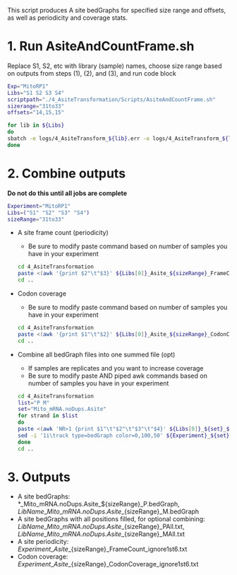 This script produces A site bedGraphs for specified size range and offsets, as well as periodicity and coverage stats. 

# 1. Run AsiteAndCountFrame.sh
Replace S1, S2, etc with library (sample) names, choose size range based on outputs from steps (1), (2), and (3), and run code block
```bash
Exp="MitoRP1"
Libs="S1 S2 S3 S4"
scriptpath="./4_AsiteTransformation/Scripts/AsiteAndCountFrame.sh"
sizerange="31to33"
offsets="14,15,15"

for lib in ${Libs}
do
sbatch -e logs/4_AsiteTransform_${lib}.err -o logs/4_AsiteTransform_${lib}.log $scriptpath $lib $sizerange $offsets
done
```

# 2. Combine outputs
**Do not do this until all jobs are complete**

```bash
Experiment="MitoRP1"
Libs=("S1" "S2" "S3" "S4")
sizeRange="31to33"
```
- A site frame count (periodicity)
  - Be sure to modify paste command based on number of samples you have in your experiment
  ```bash
  cd 4_AsiteTransformation
  paste <(awk '{print $2"\t"$3}' ${Libs[0]}_Asite_${sizeRange}_FrameCount_ignore1st6.txt) <(awk '{print $3}' ${Libs[1]}_Asite_${sizeRange}_FrameCount_ignore1st6.txt) <(awk '{print $3}' ${Libs[2]}_Asite_${sizeRange}_FrameCount_ignore1st6.txt) <(awk '{print $3}' ${Libs[3]}_Asite_${sizeRange}_FrameCount_ignore1st6.txt) > ../${Experiment}_Asite_${sizeRange}_FrameCount_ignore1st6.txt
  cd ..
  ```

- Codon coverage  
  - Be sure to modify paste command based on number of samples you have in your experiment
  ```bash
  cd 4_AsiteTransformation
  paste <(awk '{print $1"\t"$2}' ${Libs[0]}_Asite_${sizeRange}_CodonCoverage_ignore1st6.txt) <(awk '{print $2}' ${Libs[1]}_Asite_${sizeRange}_CodonCoverage_ignore1st6.txt) <(awk '{print $2}' ${Libs[2]}_Asite_${sizeRange}_CodonCoverage_ignore1st6.txt) <(awk '{print $2}' ${Libs[3]}_Asite_${sizeRange}_CodonCoverage_ignore1st6.txt) > ../${Experiment}_Asite_${sizeRange}_CodonCoverage_ignore1st6.txt
  cd ..
  ```
  
- Combine all bedGraph files into one summed file (opt)
  - If samples are replicates and you want to increase coverage
  - Be sure to modify paste AND piped awk commands based on number of samples you have in your experiment
  ```bash
  cd 4_AsiteTransformation
  list="P M"
  set="Mito_mRNA.noDups.Asite"
  for strand in $list
  do
  paste <(awk 'NR>1 {print $1"\t"$2"\t"$3"\t"$4}' ${Libs[0]}_${set}_${sizeRange}_${strand}All.txt) <(awk 'NR>1 {print $4}' ${Libs[1]}_${set}_${sizeRange}_${strand}All.txt) <(awk 'NR>1 {print $4}' ${Libs[2]}_${set}_${sizeRange}_${strand}All.txt) <(awk 'NR>1 {print $4}' ${Libs[3]}_${set}_${sizeRange}_${strand}All.txt) | awk '{print $1"\t"$2"\t"$3"\t"$4 + $5 + $6 + $7}' > ${Experiment}_${set}_${sizeRange}_${strand}All.bedGraph
  sed -i '1i\track type=bedGraph color=0,100,50' ${Experiment}_${set}_${sizeRange}_${strand}All.bedGraph
  done
  cd ..
  ```

# 3. Outputs
  - A site bedGraphs: \*\_Mito\_mRNA.noDups.Asite\_${sizeRange}\_P.bedGraph, ${LibName}\_Mito\_mRNA.noDups.Asite\_${sizeRange}\_M.bedGraph
  - A site bedGraphs with all positions filled, for optional combining: ${LibName}\_Mito\_mRNA.noDups.Asite\_${sizeRange}\_PAll.txt, ${LibName}\_Mito\_mRNA.noDups.Asite\_${sizeRange}\_MAll.txt
  - A site periodicity: ${Experiment}\_Asite\_${sizeRange}\_FrameCount\_ignore1st6.txt
  - Codon coverage: ${Experiment}\_Asite\_${sizeRange}\_CodonCoverage\_ignore1st6.txt
